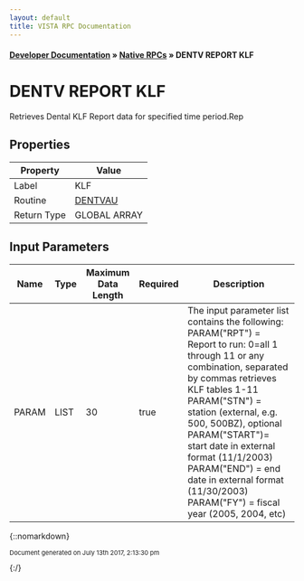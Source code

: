 ```yaml
---
layout: default
title: VISTA RPC Documentation
---
```


#### [Developer Documentation](../index) &#187; [Native RPCs](TableOfContents) &#187; DENTV REPORT KLF<br/>
# DENTV REPORT KLF

Retrieves Dental KLF Report data for specified time period.Rep

## Properties

Property | Value
--- | ---
Label | KLF
Routine | [DENTVAU](http://code.osehra.org/dox/Routine_DENTVAU_source.html)
Return Type | GLOBAL ARRAY


## Input Parameters

Name | Type | Maximum Data Length | Required | Description
--- | --- | --- | --- | ---
PARAM | LIST | 30 | true | The input parameter list contains the following:   PARAM(&quot;RPT&quot;) &#x3D; Report to run:               0&#x3D;all  1 through 11 or any combination,               separated by commas retrieves KLF tables 1-11   PARAM(&quot;STN&quot;) &#x3D; station (external, e.g. 500, 500BZ), optional   PARAM(&quot;START&quot;)&#x3D; start date in external format (11/1/2003)   PARAM(&quot;END&quot;) &#x3D; end date in external format (11/30/2003)   PARAM(&quot;FY&quot;) &#x3D; fiscal year (2005, 2004, etc)



{::nomarkdown} <br/><p style="font-size: 11px">Document generated on July 13th 2017, 2:13:30 pm</p>{:/}